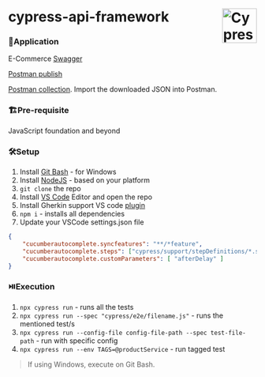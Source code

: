 # cypress-api-framework <img align="right" src="https://avatars.githubusercontent.com/u/8908513?s=200&v=4" width="auto" height="70" title='Cypress'/>

### 🧩Application
E-Commerce [Swagger](https://www.apicademy.dev/docs/)

[Postman publish](https://documenter.getpostman.com/view/31125524/2s9YXmWKgB)

[Postman collection](https://www.apicademy.dev/postman-collection-download). Import the downloaded JSON into Postman.

### 🏗️Pre-requisite
JavaScript foundation and beyond

### 🛠️Setup
1. Install [Git Bash](https://git-scm.com/downloads) - for Windows
2. Install [NodeJS](https://nodejs.org/en) - based on your platform
3. `git clone` the repo
4. Install [VS Code](https://code.visualstudio.com/) Editor and open the repo
5. Install Gherkin support VS code [plugin](https://marketplace.visualstudio.com/items?itemName=alexkrechik.cucumberautocomplete)
6. `npm i` - installs all dependencies
7. Update your VSCode settings.json file
```json
{
    "cucumberautocomplete.syncfeatures": "**/*feature",
    "cucumberautocomplete.steps": ["cypress/support/stepDefinitions/*.spec.js"],
    "cucumberautocomplete.customParameters": [ "afterDelay" ]
}
```

### ⏯️Execution
1. `npx cypress run` - runs all the tests
2. `npx cypress run --spec "cypress/e2e/filename.js"` - runs the mentioned test/s
3. `npx cypress run --config-file config-file-path --spec test-file-path` - run with specific config
4. `npx cypress run --env TAGS=@productService` - run tagged test
> If using Windows, execute on Git Bash.


